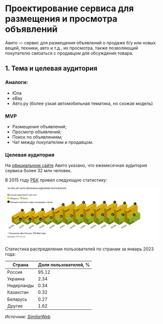 # Проектирование сервиса для размещения и просмотра объявлений
Авито — сервис для размещения объявлений о продаже б/у или новых вещей, техники, авто и т.д., их просмотра, также позволяющий покупателю связаться с продавцом для обсуждения товара.

## 1. Тема и целевая аудитория
### Аналоги:
- Юла
- eBay 
- Авто.ру (более узкая автомобильная тематика, но схожая модель)

### MVP
- Размещение объявлений;
- Просмотр объявлений;
- Поиск по объявлениям;
- Чат между покупателем и продавцом.

### Целевая аудитория
На [официальном сайте](https://www.avito.ru/company) Авито указано, что ежемесячная аудитория сервиса более 32 млн человек.

В 2015 году [РБК](https://www.rbc.ru/business/14/12/2015/5669bbdc9a79472e718fd6df) привел следующую статистику:

<img src="/img/RBC_2015_stats.jpg">

Статистика распределения пользователей по странам за январь 2023 года:

| Страна      | Доля пользователей, % |
| ---         | ---                   |
| Россия      | 95.12 	               |
| Украина     | 2.34                  |
| Нидерланды  | 0.34                  |
| Казахстан   | 0.32                  |
| Беларусь    | 0.27                  |
| Другие      | 1.62                  |

*Источник: [SimilarWeb](https://www.similarweb.com/ru/website/avito.ru/#traffic)*
